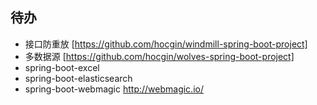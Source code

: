 ## 待办
- 接口防重放 [https://github.com/hocgin/windmill-spring-boot-project]
- 多数据源 [https://github.com/hocgin/wolves-spring-boot-project]
- spring-boot-excel
- spring-boot-elasticsearch
- spring-boot-webmagic
 http://webmagic.io/
